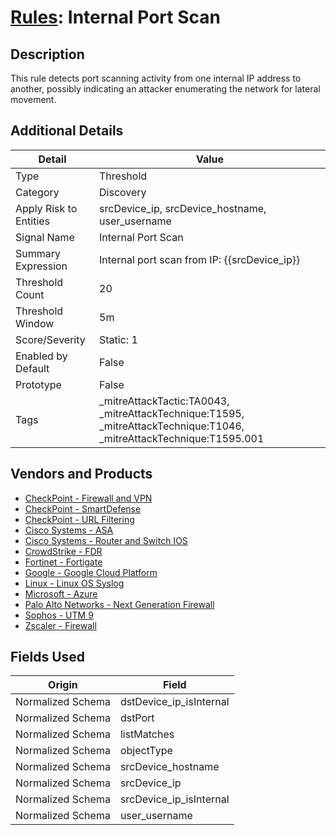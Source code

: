 # [Rules](README.md): Internal Port Scan

## Description
This rule detects port scanning activity from one internal IP address to another, possibly indicating an attacker enumerating the network for lateral movement.

## Additional Details
|Detail|Value|
|----|----|
|Type|Threshold|
|Category|Discovery|
|Apply Risk to Entities|srcDevice_ip, srcDevice_hostname, user_username|
|Signal Name|Internal Port Scan|
|Summary Expression|Internal port scan from IP: {{srcDevice_ip}}|
|Threshold Count|20|
|Threshold Window|5m|
|Score/Severity|Static: 1|
|Enabled by Default|False|
|Prototype|False|
|Tags|_mitreAttackTactic:TA0043, _mitreAttackTechnique:T1595, _mitreAttackTechnique:T1046, _mitreAttackTechnique:T1595.001|
## Vendors and Products
- [CheckPoint - Firewall and VPN](../products/c3c1a4fc-10cc-4155-8a30-a3bb14fc9f31.md)
- [CheckPoint - SmartDefense](../products/2b82e665-bdde-474a-ae29-4f0f76598556.md)
- [CheckPoint - URL Filtering](../products/2a678bcd-898e-43cd-ab3f-91feb0602a18.md)
- [Cisco Systems - ASA](../products/be4f7473-fe69-4311-8859-3561900060bf.md)
- [Cisco Systems - Router and Switch IOS](../products/1abefd5b-ec3d-49c1-8a54-7e6363d52db0.md)
- [CrowdStrike - FDR](../products/569a3a44-c29f-492e-bcf4-5dc04e2ab0f3.md)
- [Fortinet - Fortigate](../products/c57e2c85-4fc1-4fb7-8fa1-dbc5235231ad.md)
- [Google - Google Cloud Platform](../products/dcc85cfc-a698-4d09-87de-f2c723f3ad07.md)
- [Linux - Linux OS Syslog](../products/0e20c932-d992-4bd4-b276-c15119ca5c0b.md)
- [Microsoft - Azure](../products/a1225af5-e778-4068-a9a2-47da93d1ff24.md)
- [Palo Alto Networks - Next Generation Firewall](../products/46f5fa2c-1a62-4692-82ad-ed87800a0adb.md)
- [Sophos - UTM 9](../products/0fb003bc-8383-442f-8f3d-afcfbaefe617.md)
- [Zscaler - Firewall](../products/9e0641a7-22ce-4ac8-8113-ee48b368ac3d.md)


## Fields Used

|Origin|Field|
|----|----|
|Normalized Schema|dstDevice_ip_isInternal|
|Normalized Schema|dstPort|
|Normalized Schema|listMatches|
|Normalized Schema|objectType|
|Normalized Schema|srcDevice_hostname|
|Normalized Schema|srcDevice_ip|
|Normalized Schema|srcDevice_ip_isInternal|
|Normalized Schema|user_username|


